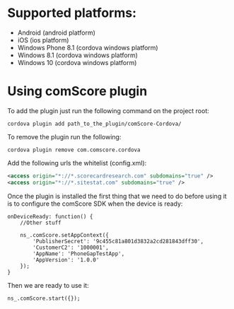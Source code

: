 # Supported platforms:

* Android (android platform)
* iOS (ios platform)
* Windows Phone 8.1 (cordova windows platform)
* Windows 8.1 (cordova windows platform)
* Windows 10 (cordova windows platform)

# Using comScore plugin

To add the plugin just run the following command on the project root:

```
cordova plugin add path_to_the_plugin/comScore-Cordova/
```

To remove the plugin run the following:

```
cordova plugin remove com.comscore.cordova
```

Add the following urls the whitelist (config.xml):

```xml
<access origin="*://*.scorecardresearch.com" subdomains="true" />
<access origin="*://*.sitestat.com" subdomains="true" />
```

Once the plugin is installed the first thing that we need to do before using it is  to configure the comScore SDK when the device is ready:
 
```
onDeviceReady: function() {
	//Other stuff

    ns_.comScore.setAppContext({
        'PublisherSecret': '9c455c81a801d3832a2cd281843dff30',
        'CustomerC2': '1000001',
        'AppName': 'PhoneGapTestApp',
        'AppVersion': '1.0.0'
    });
}
```
 
Then we are ready to use it:

```
ns_.comScore.start({});
```